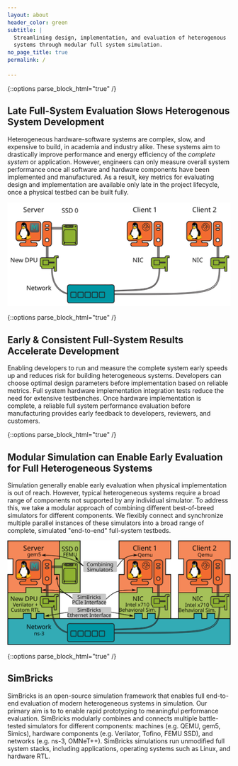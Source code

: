 ```yaml
---
layout: about
header_color: green
subtitle: |
  Streamlining design, implementation, and evaluation of heterogenous
  systems through modular full system simulation.
no_page_title: true
permalink: /

---
```


{::options parse_block_html="true" /}
<div class="block-40">

## Late Full-System Evaluation Slows Heterogenous System Development
Heterogeneous hardware-software systems are complex, slow, and expensive to
build, in academia and industry alike. These systems aim to drastically improve
performance and energy efficiency of the *complete system* or application.
However, engineers can only measure overall system performance once all software
and hardware components have been implemented and manufactured. As a result, key
metrics for evaluating design and implementation are available only late in
the project lifecycle, once a physical testbed can be built fully.

</div>


<div class="block-60">
<img class="system" src="assets/images/overview_sys.svg"
        alt="Example of a heterogeneous system configuration with three
        hosts, a server with the DPU being built and an SSD and two clients with
        regular NICs. All hosts are connected to a network of just one switch.">
</div>


{::options parse_block_html="true" /}
<div class="block-50">

## Early & Consistent Full-System Results Accelerate Development

Enabling developers to run and measure the complete system early speeds up and
reduces risk for building heterogeneous systems. Developers can choose optimal
design parameters before implementation based on reliable metrics. Full system
hardware implementation integration tests reduce the need for extensive
testbenches. Once hardware implementation is complete, a reliable full system
performance evaluation before manufacturing provides early feedback to
developers, reviewers, and customers.

</div>


{::options parse_block_html="true" /}
<div class="block-50">

## Modular Simulation can Enable Early Evaluation for Full Heterogeneous Systems

Simulation generally enable early evaluation when physical implementation is out
of reach. However, typical heterogeneous systems require a broad range of
components not supported by any individual simulator. To address this, we take a
modular approach of combining different best-of-breed simulators for different
components. We flexibly connect and synchronize multiple parallel instances of
these simulators into a broad range of complete, simulated "end-to-end"
full-system testbeds.
</div>



<div class="block-60">
<img class="sim" src="assets/images/overview_sim.svg"
        alt="Example of a SimBricks simulation configuration with three
        simulated hosts, a server and two clients. We simulate the server in
        gem5 and connect to an SSD simulated through FEMU and a Corundum FPGA
        NIC simulated through Verilator. The two clients are simulated in QEMU
        and connect to a PCIe behavioral NIC model. All three hosts are
        connected through a network simulated in ns-3.">
</div>


{::options parse_block_html="true" /}
<div class="block-40">

## SimBricks
SimBricks is an open-source simulation framework that enables full end-to-end
evaluation of modern heterogeneous systems in simulation. Our primary aim is to
to enable  rapid prototyping to meaningful performance evaluation. SimBricks
modularly combines and connects multiple battle-tested simulators for different
components: machines (e.g. QEMU, gem5, Simics), hardware components (e.g.
Verilator, Tofino, FEMU SSD), and networks (e.g. ns-3, OMNeT++). SimBricks
simulations run unmodified full system stacks, including applications,
operating systems such as Linux, and hardware RTL.

</div>